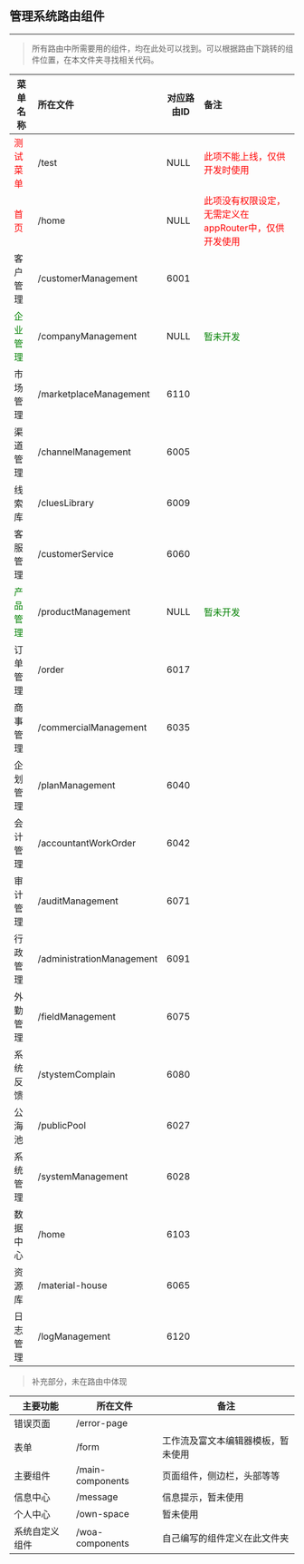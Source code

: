 ## 管理系统路由组件
******
>所有路由中所需要用的组件，均在此处可以找到。可以根据路由下跳转的组件位置，在本文件夹寻找相关代码。

菜单名称|所在文件|对应路由ID|备注
---|:--|---|:---
<font color=red>测试菜单|/test|NULL|<font color=red>此项不能上线，仅供开发时使用
<font color=red>首页|/home|NULL|<font color=red>此项没有权限设定，无需定义在appRouter中，仅供开发使用
客户管理|/customerManagement|6001|
<font color=green>企业管理|/companyManagement|NULL|<font color=green>暂未开发
市场管理|/marketplaceManagement|6110|
渠道管理|/channelManagement|6005|
线索库|/cluesLibrary|6009|
客服管理|/customerService|6060|
<font color=green>产品管理|/productManagement|NULL|<font color=green>暂未开发
订单管理|/order|6017|
商事管理|/commercialManagement|6035|
企划管理|/planManagement|6040|
会计管理|/accountantWorkOrder|6042|
审计管理|/auditManagement|6071|
行政管理|/administrationManagement|6091|
外勤管理|/fieldManagement|6075|
系统反馈|/stystemComplain|6080|
公海池|/publicPool|6027|
系统管理|/systemManagement|6028|
数据中心|/home|6103|
资源库|/material-house|6065|
日志管理|/logManagement|6120|

>补充部分，未在路由中体现

主要功能|所在文件|备注
---|---|---
错误页面|/error-page|
表单|/form|工作流及富文本编辑器模板，暂未使用
主要组件|/main-components|页面组件，侧边栏，头部等等
信息中心|/message|信息提示，暂未使用
个人中心|/own-space|暂未使用
系统自定义组件|/woa-components|自己编写的组件定义在此文件夹



